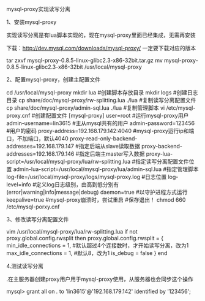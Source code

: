 mysql-proxy实现读写分离

1、安装mysql-proxy

实现读写分离是有lua脚本实现的，现在mysql-proxy里面已经集成，无需再安装

下载：http://dev.mysql.com/downloads/mysql-proxy/ 一定要下载对应的版本

tar zxvf mysql-proxy-0.8.5-linux-glibc2.3-x86-32bit.tar.gz mv mysql-proxy-0.8.5-linux-glibc2.3-x86-32bit /usr/local/mysql-proxy

 

2、配置mysql-proxy，创建主配置文件

cd /usr/local/mysql-proxy mkdir lua #创建脚本存放目录 mkdir logs #创建日志目录 cp share/doc/mysql-proxy/rw-splitting.lua ./lua #复制读写分离配置文件 cp share/doc/mysql-proxy/admin-sql.lua ./lua #复制管理脚本 vi /etc/mysql-proxy.cnf   #创建配置文件 [mysql-proxy] user=root #运行mysql-proxy用户 admin-username=lin3615 #主从mysql共有的用户 admin-password=123456 #用户的密码 proxy-address=192.168.179.142:4040 #mysql-proxy运行ip和端口，不加端口，默认4040 proxy-read-only-backend-addresses=192.168.179.147 #指定后端从slave读取数据 proxy-backend-addresses=192.168.179.146 #指定后端主master写入数据 proxy-lua-script=/usr/local/mysql-proxy/lua/rw-splitting.lua #指定读写分离配置文件位置 admin-lua-script=/usr/local/mysql-proxy/lua/admin-sql.lua #指定管理脚本 log-file=/usr/local/mysql-proxy/logs/mysql-proxy.log #日志位置 log-level=info #定义log日志级别，由高到低分别有(error|warning|info|message|debug) daemon=true    #以守护进程方式运行 keepalive=true #mysql-proxy崩溃时，尝试重启 #保存退出！ chmod 660 /etc/mysql-porxy.cnf

 

3、修改读写分离配置文件

vim /usr/local/mysql-proxy/lua/rw-splitting.lua if not proxy.global.config.rwsplit then proxy.global.config.rwsplit = {  min_idle_connections = 1, #默认超过4个连接数时，才开始读写分离，改为1  max_idle_connections = 1, #默认8，改为1  is_debug = false } end

4.测试读写分离

.在主服务器创建proxy用户用于mysql-proxy使用，从服务器也会同步这个操作

mysql> grant all on *.* to 'lin3615'@'192.168.179.142' identified by '123456';